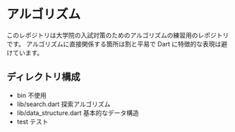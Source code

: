# アルゴリズム

このレポジトリは大学院の入試対策のためのアルゴリズムの練習用のレポジトリです。
アルゴリズムに直接関係する箇所は割と平易で Dart に特徴的な表現は避けています。

## ディレクトリ構成

- bin 不使用
- lib/search.dart 探索アルゴリズム
- lib/data_structure.dart 基本的なデータ構造
- test テスト
